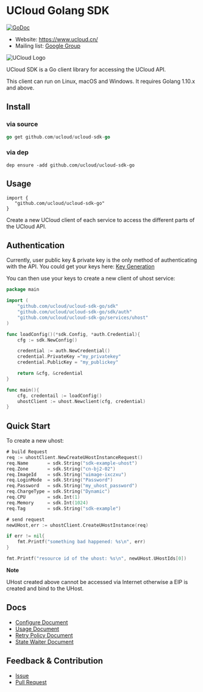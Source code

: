 # UCloud Golang SDK

[![GoDoc](https://godoc.org/github.com/ucloud/ucloud-sdk-go?status.svg)](https://godoc.org/github.com/ucloud/ucloud-sdk-go)

- Website: https://www.ucloud.cn/
- Mailing list: [Google Group](https://groups.google.com/forum/#!forum/ucloud-sdk-go)

![UCloud Logo](http://terraform.ufile.ucloud.com.cn/logo.png)

UCloud SDK is a Go client library for accessing the UCloud API.

This client can run on Linux, macOS and Windows. It requires Golang 1.10.x and above. 

## Install

### via source

```go
go get github.com/ucloud/ucloud-sdk-go
```

### via dep

```
dep ensure -add github.com/ucloud/ucloud-sdk-go
```
## Usage

```golang
import {
   "github.com/ucloud/ucloud-sdk-go"
} 
```

Create a new UCloud client of each service to access the different parts of the UCloud API.

## Authentication

Currently, user public key & private key is the only method of authenticating with the API. You could get your keys here: [Key Generation](https://console.ucloud.cn/uapi/apikey)

You can then use your keys to create a new client of uhost service: 

```go
package main

import (
    "github.com/ucloud/ucloud-sdk-go/sdk"
    "github.com/ucloud/ucloud-sdk-go/sdk/auth"
    "github.com/ucloud/ucloud-sdk-go/services/uhost"
)

func loadConfig()(*sdk.Config, *auth.Credential){
    cfg := sdk.NewConfig()

    credential := auth.NewCredential()
    credential.PrivateKey ="my_privatekey"
    credential.PublicKey = "my_publickey"

    return &cfg, &credential
}

func main(){
    cfg, credentail := loadConfig()
    uhostClient := uhost.Newclient(cfg, credential)
}
```

## Quick Start

To create a new uhost:

```go
# build Request
req := uhostClient.NewCreateUHostInstanceRequest()
req.Name       = sdk.String("sdk-example-uhost")
req.Zone       = sdk.String("cn-bj2-02")
req.ImageId    = sdk.String("uimage-ixczxu")
req.LoginMode  = sdk.String("Password")
req.Password   = sdk.String("my_uhost_password")
req.ChargeType = sdk.String("Dynamic")
req.CPU        = sdk.Int(1)
req.Memory     = sdk.Int(1024)
req.Tag        = sdk.String("sdk-example")

# send request
newUHost,err := uhostClient.CreateUHostInstance(req)

if err != nil{
    fmt.Printf("something bad happened: %s\n", err)
}

fmt.Printf("resource id of the uhost: %s\n", newUHost.UHostIds[0])
```

**Note**

UHost created above cannot be accessed via Internet otherwise a EIP is created and bind to the UHost.


## Docs

- [Configure Document](./docs/Configure.md)
- [Usage Document](./docs/Usage.md)
- [Retry Policy Document](./docs/Retry.md)
- [State Waiter Document](./docs/Wait.md)

## Feedback & Contribution

- [Issue](https://github.com/ucloud/ucloud-sdk-go/issues)
- [Pull Request](https://github.com/ucloud/ucloud-sdk-go/pulls)
